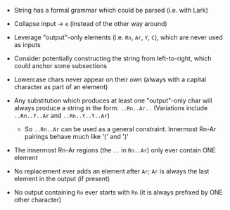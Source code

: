 - String has a formal grammar which could be parsed (i.e. with Lark)

- Collapse input -> `e` (instead of the other way around)
- Leverage "output"-only elements (i.e. `Rn`, `Ar`, `Y`, `C`), which are never used as inputs
- Consider potentially constructing the string from left-to-right, which could anchor some subsections
- Lowercase chars never appear on their own (always with a capital character as part of an element)

- Any substitution which produces at least one "output"-only char will always produce a string in the form: `..Rn..Ar..` (Variations include `..Rn..Y..Ar` and `..Rn..Y..Y..Ar`)
    - So `..Rn..Ar` can be used as a general constraint. Innermost Rn-Ar pairings behave much like '(' and ')'

- The innermost Rn-Ar regions (the `..` in `Rn..Ar`) only ever contain ONE element
- No replacement ever adds an element after `Ar`; `Ar` is always the last element in the output (if present)
- No output containing `Rn` ever starts with `Rn` (it is always prefixed by ONE other character)
